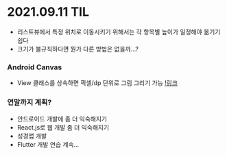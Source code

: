 # 2021.09.11 TIL

- 리스트뷰에서 특정 위치로 이동시키기 위해서는 각 항목별 높이가 일정해야 옮기기 쉽다
- 크기가 불규칙하다면 뭔가 다른 방법은 없을까...?

### Android Canvas
- View 클래스를 상속하면 픽셀/dp 단위로 그림 그리기 가능 [!링크](https://github.com/boring-km/FragmentTest/blob/master/app/src/main/java/study/kangmin/canvas/CanvasDrawing.kt)

### 연말까지 계획?
- 안드로이드 개발에 좀 더 익숙해지기
- React.js로 웹 개발 좀 더 익숙해지기
- 성경앱 개발
- Flutter 개발 연습 계속...